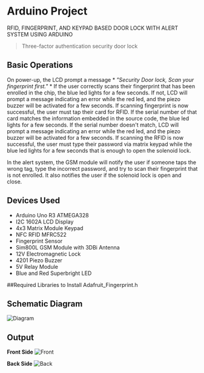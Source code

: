 # Arduino Project
RFID, FINGERPRINT, AND KEYPAD BASED DOOR LOCK WITH ALERT SYSTEM USING ARDUINO 
> Three-factor authentication security door lock

## Basic Operations

On power-up, the LCD prompt a message * *"Security Door lock, Scan your fingerprint first."* * If the user correctly scans their fingerprint that has been enrolled in the chip, the blue led lights for a few seconds. If not, LCD will prompt a message indicating an error while the red led, and the piezo buzzer will be activated for a few seconds. If scanning fingerprint is now successful, the user must tap their card for RFID. If the serial number of that card matches the information embedded in the source code, the blue led lights for a few seconds. If the serial number doesn't match, LCD will prompt a message indicating an error while the red led, and the piezo buzzer will be activated for a few seconds. If scanning the RFID is now successful, the user must type their password via matrix keypad while the blue led lights for a few seconds that is enough to open the solenoid lock. 

In the alert system, the GSM module will notify the user if someone taps the wrong tag, type the incorrect password, and try to scan their fingerprint that is not enrolled. It also notifies the user if the solenoid lock is open and close.

## Devices Used

- Arduino Uno R3 ATMEGA328
- I2C 1602A LCD Display
- 4x3 Matrix Module Keypad
- NFC RFID MFRC522
- Fingerprint Sensor
- Sim800L GSM Module with 3DBi Antenna
- 12V Electromagnetic Lock
- 4201 Piezo Buzzer
- 5V Relay Module
- Blue and Red Superbright LED

##Required Libraries to Install
Adafruit_Fingerprint.h

## Schematic Diagram

![Diagram](https://user-images.githubusercontent.com/99194388/168485882-e00e2f0c-57ae-46e7-a0af-9cb13901d0e1.png)

## Output

**Front Side**
![Front](https://user-images.githubusercontent.com/99194388/168486520-8dc28796-bbc6-4122-907b-7eb82f07c57b.jpg)

**Back Side**
![Back](https://user-images.githubusercontent.com/99194388/168486577-e783cfc3-55d8-4c80-80f5-f7eb2b007ec9.jpg)


